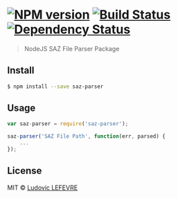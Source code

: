 #  [![NPM version][npm-image]][npm-url] [![Build Status][travis-image]][travis-url] [![Dependency Status][daviddm-url]][daviddm-image]

> NodeJS SAZ File Parser Package


## Install

```sh
$ npm install --save saz-parser
```


## Usage

```js
var saz-parser = require('saz-parser');

saz-parser('SAZ File Path', function(err, parsed) {
	...
});
```


## License

MIT © [Ludovic LEFEVRE](http://www.ludoviclefevre.fr)


[npm-url]: https://npmjs.org/package/saz-parser
[npm-image]: https://badge.fury.io/js/saz-parser.svg
[travis-url]: https://travis-ci.org/ludoviclefevre/saz-parser
[travis-image]: https://travis-ci.org/ludoviclefevre/saz-parser.svg?branch=master
[daviddm-url]: https://david-dm.org/ludoviclefevre/saz-parser.svg?theme=shields.io
[daviddm-image]: https://david-dm.org/ludoviclefevre/saz-parser
